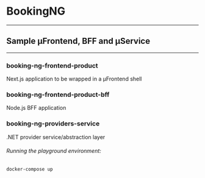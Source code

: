 # BookingNG
---
## Sample µFrontend, BFF and µService
---

### booking-ng-frontend-product

Next.js application to be wrapped in a µFrontend shell


### booking-ng-frontend-product-bff

Node.js BFF application

### booking-ng-providers-service

.NET provider service/abstraction layer


###### Running the playground environment:
`docker-compose up`
